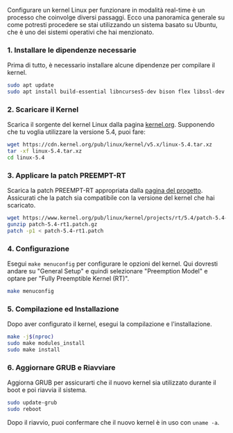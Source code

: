 Configurare un kernel Linux per funzionare in modalità real-time è un processo che coinvolge diversi passaggi. Ecco una panoramica generale su come potresti procedere se stai utilizzando un sistema basato su Ubuntu, che è uno dei sistemi operativi che hai menzionato.

### 1. Installare le dipendenze necessarie
Prima di tutto, è necessario installare alcune dipendenze per compilare il kernel.
```bash
sudo apt update
sudo apt install build-essential libncurses5-dev bison flex libssl-dev
```

### 2. Scaricare il Kernel
Scarica il sorgente del kernel Linux dalla pagina [kernel.org](https://www.kernel.org/). Supponendo che tu voglia utilizzare la versione 5.4, puoi fare:

```bash
wget https://cdn.kernel.org/pub/linux/kernel/v5.x/linux-5.4.tar.xz
tar -xf linux-5.4.tar.xz
cd linux-5.4
```

### 3. Applicare la patch PREEMPT-RT
Scarica la patch PREEMPT-RT appropriata dalla [pagina del progetto](https://www.kernel.org/pub/linux/kernel/projects/rt/). Assicurati che la patch sia compatibile con la versione del kernel che hai scaricato.
```bash
wget https://www.kernel.org/pub/linux/kernel/projects/rt/5.4/patch-5.4-rt1.patch.gz
gunzip patch-5.4-rt1.patch.gz
patch -p1 < patch-5.4-rt1.patch
```

### 4. Configurazione
Esegui `make menuconfig` per configurare le opzioni del kernel. Qui dovresti andare su "General Setup" e quindi selezionare "Preemption Model" e optare per "Fully Preemptible Kernel (RT)".

```bash
make menuconfig
```

### 5. Compilazione ed Installazione
Dopo aver configurato il kernel, esegui la compilazione e l'installazione.

```bash
make -j$(nproc)
sudo make modules_install
sudo make install
```

### 6. Aggiornare GRUB e Riavviare
Aggiorna GRUB per assicurarti che il nuovo kernel sia utilizzato durante il boot e poi riavvia il sistema.

```bash
sudo update-grub
sudo reboot
```

Dopo il riavvio, puoi confermare che il nuovo kernel è in uso con `uname -a`.
